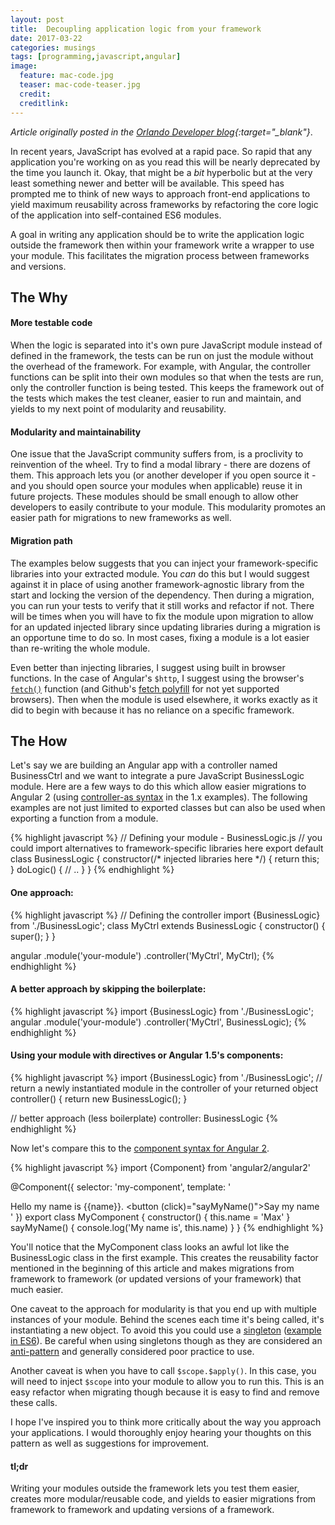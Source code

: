 ```yaml
---
layout: post
title:  Decoupling application logic from your framework
date: 2017-03-22
categories: musings
tags: [programming,javascript,angular]
image:
  feature: mac-code.jpg
  teaser: mac-code-teaser.jpg
  credit:
  creditlink:
---
```

*Article originally posted in the [Orlando Developer blog](http://orlandodevs.com/blog/decoupling-application-logic-from-your-framework/){:target="_blank"}*.

In recent years, JavaScript has evolved at a rapid pace. So rapid that any application you're working on as you read this will be nearly deprecated by the time you launch it. Okay, that might be a _bit_ hyperbolic but at the very least something newer and better will be available. This speed has prompted me to think of new ways to approach front-end applications to yield maximum reusability across frameworks by refactoring the core logic of the application into self-contained ES6 modules.

A goal in writing any application should be to write the application logic outside the framework then within your framework write a wrapper to use your module. This facilitates the migration process between frameworks and versions.

## The Why

#### More testable code
When the logic is separated into it's own pure JavaScript module instead of defined in the framework, the tests can be run on just the module without the overhead of the framework. For example, with Angular, the controller functions can be split into their own modules so that when the tests are run, only the controller function is being tested. This keeps the framework out of the tests which makes the test cleaner, easier to run and maintain, and yields to my next point of modularity and reusability.

#### Modularity and maintainability
One issue that the JavaScript community suffers from, is a proclivity to reinvention of the wheel. Try to find a modal library - there are dozens of them. This approach lets you (or another developer if you open source it - and you should open source your modules when applicable) reuse it in future projects. These modules should be small enough to allow other developers to easily contribute to your module. This modularity promotes an easier path for migrations to new frameworks as well.

#### Migration path

The examples below suggests that you can inject your framework-specific libraries into your extracted module. You _can_ do this but I would suggest against it in place of using another framework-agnostic library from the start and locking the version of the dependency. Then during a migration, you can run your tests to verify that it still works and refactor if not. There will be times when you will have to fix the module upon migration to allow for an updated injected library since updating libraries during a migration is an opportune time to do so. In most cases, fixing a module is a lot easier than re-writing the whole module.

Even better than injecting libraries, I suggest using built in browser functions. In the case of Angular's `$http`, I suggest using the browser's [`fetch()`](https://developer.mozilla.org/en-US/docs/Web/API/Fetch_API) function (and Github's [fetch polyfill](https://github.com/github/fetch) for not yet supported browsers). Then when the module is used elsewhere, it works exactly as it did to begin with because it has no reliance on a specific framework.

## The How

Let's say we are building an Angular app with a controller named BusinessCtrl and we want to integrate a pure JavaScript BusinessLogic module. Here are a few ways to do this which allow easier migrations to Angular 2 (using [controller-as syntax](https://toddmotto.com/digging-into-angulars-controller-as-syntax/) in the 1.x examples). The following examples are not just limited to exported classes but can also be used when exporting a function from a module.


{% highlight javascript %}
// Defining your module - BusinessLogic.js
// you could import alternatives to framework-specific libraries here
export default class BusinessLogic {
  constructor(/* injected libraries here */) {
    return this;
  }
  doLogic() {
    // ..
  }
}
{% endhighlight %}

#### One approach:

{% highlight javascript %}
// Defining the controller
import {BusinessLogic} from './BusinessLogic';
class MyCtrl extends BusinessLogic {
  constructor() {
    super();
  }
}

angular
  .module('your-module')
  .controller('MyCtrl', MyCtrl);
{% endhighlight %}

#### A better approach by skipping the boilerplate:

{% highlight javascript %}
import {BusinessLogic} from './BusinessLogic';
angular
  .module('your-module')
  .controller('MyCtrl', BusinessLogic);
{% endhighlight %}

#### Using your module with directives or Angular 1.5's components:
{% highlight javascript %}
import {BusinessLogic} from './BusinessLogic';
// return a newly instantiated module in the controller of your returned object
controller() {
  return new BusinessLogic();
}

// better approach (less boilerplate)
controller: BusinessLogic
{% endhighlight %}

Now let's compare this to the [component syntax for Angular 2](http://learnangular2.com/components/).

{% highlight javascript %}
import {Component} from 'angular2/angular2'

@Component({
  selector: 'my-component',
  template: '<div>Hello my name is {{name}}. <button (click)="sayMyName()">Say my name</button></div>'
})
export class MyComponent {
  constructor() {
    this.name = 'Max'
  }
  sayMyName() {
    console.log('My name is', this.name)
  }
}
{% endhighlight %}

You'll notice that the MyComponent class looks an awful lot like the BusinessLogic class in the first example. This creates the reusability factor mentioned in the beginning of this article and makes migrations from framework to framework (or updated versions of your framework) that much easier.

One caveat to the approach for modularity is that you end up with multiple instances of your module. Behind the scenes each time it's being called, it's instantiating a new object. To avoid this you could use a [singleton](https://en.wikipedia.org/wiki/Singleton_pattern) ([example in ES6](http://amanvirk.me/singleton-classes-in-es6/)). Be careful when using singletons though as they are considered an [anti-pattern](https://en.wikipedia.org/wiki/Anti-pattern) and generally considered poor practice to use.

Another caveat is when you have to call `$scope.$apply()`. In this case, you will need to inject `$scope` into your module to allow you to run this. This is an easy refactor when migrating though because it is easy to find and remove these calls.

I hope I've inspired you to think more critically about the way you approach your applications. I would thoroughly enjoy hearing your thoughts on this pattern as well as suggestions for improvement.

#### tl;dr
Writing your modules outside the framework lets you test them easier, creates more modular/reusable code, and yields to easier migrations from framework to framework and updating versions of a framework.
